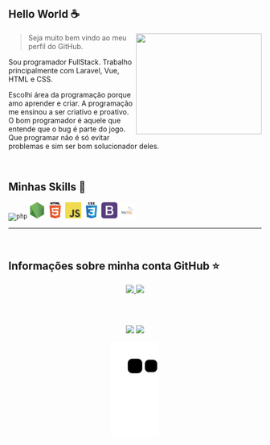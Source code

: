 ## <strong>Hello World ☕</strong> 

<img align="right" width="250" height="200" src="https://cdn-icons-png.flaticon.com/512/2721/2721264.png" />

> Seja muito bem vindo ao meu perfil do GitHub.

Sou programador FullStack. Trabalho principalmente com Laravel, Vue, HTML e CSS.

Escolhi área da programação porque amo aprender e criar. A programação me ensinou a ser criativo e proativo. O bom programador é aquele que entende que o bug é parte do jogo. Que programar não é só evitar problemas e sim ser bom solucionador deles.

<br>

## Minhas Skills 🚀

<!-- <code><img height="32" src="https://cdn.iconscout.com/icon/free/png-512/c-programming-569564.png" alt="c"/></code> -->
<code><img height="36" src="https://icons.iconarchive.com/icons/papirus-team/papirus-apps/256/github-bartzaalberg-php-tester-icon.png" alt="php"/></code>
<code><img height="32" src="https://raw.githubusercontent.com/github/explore/80688e429a7d4ef2fca1e82350fe8e3517d3494d/topics/nodejs/nodejs.png" alt="Nodejs"/></code>
<code><img height="32" src="https://raw.githubusercontent.com/github/explore/80688e429a7d4ef2fca1e82350fe8e3517d3494d/topics/html/html.png" alt="HTML5"/></code>
<code><img height="32" src="https://raw.githubusercontent.com/github/explore/80688e429a7d4ef2fca1e82350fe8e3517d3494d/topics/javascript/javascript.png" alt="Javascript"/></code>
<code><img height="32" src="https://raw.githubusercontent.com/github/explore/80688e429a7d4ef2fca1e82350fe8e3517d3494d/topics/css/css.png" alt="CSS"/></code>
<code><img height="32" src="https://raw.githubusercontent.com/github/explore/80688e429a7d4ef2fca1e82350fe8e3517d3494d/topics/bootstrap/bootstrap.png" alt="Bootstrap"/></code>
<code><img height="32" src="https://raw.githubusercontent.com/github/explore/80688e429a7d4ef2fca1e82350fe8e3517d3494d/topics/mysql/mysql.png" alt="MySQL"/></code>

---

<br>


##  Informações sobre minha conta GitHub ⭐
    
<div align='center'>
    <a href="https://github.com/luizcarlosgt">
    <img height="180em" src="https://github-readme-stats.vercel.app/api?username=luizcarlosgt&show_icons=true&theme=cobalt" />
    </a>
    <a href="https://github.com/luizcarlosgt">
    <img height="180em" src="https://github-readme-stats.vercel.app/api/top-langs/?username=luizcarlosgt&theme=cobalt&hide_langs_below=1&layout=compact" />
    </a>
</div>

[website]: http://devplay.ga/
[twitter]: https://twitter.com/SEUTWITTER
[youtube]: https://www.youtube.com/user/SEUYOUTUBE/
[instagram]: https://www.instagram.com/devplaybr/
[linkedin]: https://www.linkedin.com/in/luiz-carlos-820b9b217/
<br>

  ##
 
<div align='center'> 
    <a href="https://www.instagram.com/devplaybr/" target="_blank"><img src="https://img.shields.io/badge/-Instagram-%230077B5?style=for-the-badge&logo=instagram&logoColor=white" target="_blank"></a>
    <a href="https://www.linkedin.com/in/luiz-carlos-profile/" target="_blank"><img src="https://img.shields.io/badge/-LinkedIn-%230077B5?style=for-the-badge&logo=linkedin&logoColor=white" target="_blank"></a> 


 
  ![Snake animation](https://github.com/rafaballerini/rafaballerini/blob/output/github-contribution-grid-snake.svg)
 
</div>
